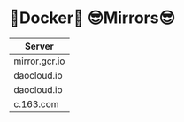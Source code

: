 # 💩Docker💩 😎Mirrors😎

| Server |
| ------ |
| mirror.gcr.io |
| daocloud.io |
| daocloud.io |
| c.163.com |